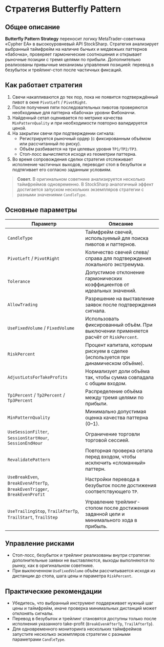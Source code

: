 # Стратегия Butterfly Pattern

## Общее описание

**Butterfly Pattern Strategy** переносит логику MetaTrader-советника «Cypher EA» в высокоуровневый API StockSharp. Стратегия анализирует выбранный таймфрейм на наличие бычьих и медвежьих паттернов «бабочка», проверяет гармонические соотношения и открывает рыночные позиции с тремя целями по прибыли. Дополнительно реализованы привычные механизмы управления позицией: перевод в безубыток и трейлинг-стоп после частичных фиксаций.

## Как работает стратегия

1. Свечи накапливаются до тех пор, пока не появится подтверждённый пивот в окне `PivotLeft` / `PivotRight`.
2. После получения пяти последовательных пивотов проверяются необходимые для паттерна «бабочка» уровни Фибоначчи.
3. Найденный сетап оценивается по метрике качества `MinPatternQuality` и при необходимости повторно валидируется ценой.
4. На закрытии свечи при подтверждении сигнала:
   - Регистрируется рыночный ордер (с фиксированным объёмом или рассчитанный по риску).
   - Объём разбивается на три целевых уровня `TP1/TP2/TP3`.
   - Стоп-лосс вычисляется исходя из геометрии паттерна.
5. Во время сопровождения сделки стратегия отслеживает исполнение частичных выходов, переводит стоп в безубыток и подтягивает его согласно заданным условиям.

> **Совет.** В оригинальном советнике анализируется несколько таймфреймов одновременно. В StockSharp аналогичный эффект достигается запуском нескольких экземпляров стратегии с разными значениями `CandleType`.

## Основные параметры

| Параметр | Описание |
| --- | --- |
| `CandleType` | Таймфрейм свечей, используемый для поиска пивотов и паттернов. |
| `PivotLeft` / `PivotRight` | Количество свечей слева/справа для подтверждения локального экстремума. |
| `Tolerance` | Допустимое отклонение гармонических коэффициентов от идеальных значений. |
| `AllowTrading` | Разрешение на выставление заявок после подтверждения сигнала. |
| `UseFixedVolume` / `FixedVolume` | Использовать фиксированный объём. При выключении применяется расчёт от `RiskPercent`. |
| `RiskPercent` | Процент капитала, которым рискуем в сделке (используется при динамическом объёме). |
| `AdjustLotsForTakeProfits` | Нормализует доли объёма так, чтобы сумма совпадала с общим входом. |
| `Tp1Percent` / `Tp2Percent` / `Tp3Percent` | Распределение объёма между тремя целями по прибыли. |
| `MinPatternQuality` | Минимально допустимая оценка качества паттерна (0–1). |
| `UseSessionFilter`, `SessionStartHour`, `SessionEndHour` | Ограничение торговли торговой сессией. |
| `RevalidatePattern` | Повторная проверка сетапа перед входом, чтобы исключить «сломанный» паттерн. |
| `UseBreakEven`, `BreakEvenAfterTp`, `BreakEvenTrigger`, `BreakEvenProfit` | Настройки перевода в безубыток после достижения соответствующего `TP`. |
| `UseTrailingStop`, `TrailAfterTp`, `TrailStart`, `TrailStep` | Управление трейлинг-стопом после достижения заданной цели и минимального хода в прибыль. |

## Управление рисками

- Стоп-лосс, безубыток и трейлинг реализованы внутри стратегии: дополнительные заявки не выставляются, выходы выполняются по рынку, как в оригинальном советнике.
- При выключенном `UseFixedVolume` объём рассчитывается исходя из дистанции до стопа, шага цены и параметра `RiskPercent`.

## Практические рекомендации

- Убедитесь, что выбранный инструмент поддерживает нужный шаг цены и таймфрейм, иначе проверка минимальных дистанций может отклонять сигналы.
- Перевод в безубыток и трейлинг становятся доступны только после исполнения указанного take-profit (`BreakEvenAfterTp`, `TrailAfterTp`).
- Для одновременного мониторинга нескольких таймфреймов запустите несколько экземпляров стратегии с разными параметрами `CandleType`.
